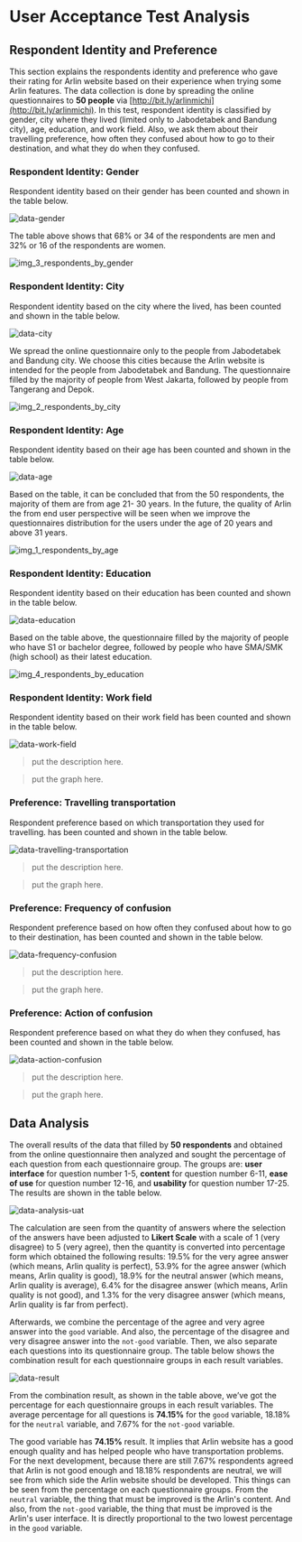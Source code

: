 # User Acceptance Test Analysis

## Respondent Identity and Preference
This section explains the respondents identity and preference who gave their rating for Arlin website based on their experience when trying some Arlin features. The data collection is done by spreading the online questionnaires to **50 people** via [http://bit.ly/arlinmichi](http://bit.ly/arlinmichi). In this test, respondent identity is classified by gender, city where they lived (limited only to Jabodetabek and Bandung city), age, education, and work field. Also, we ask them about their travelling preference, how often they confused about how to go to their destination, and what they do when they confused.

### Respondent Identity: Gender
Respondent identity based on their gender has been counted and shown in the table below.

![data-gender](https://cloud.githubusercontent.com/assets/4652284/14762814/e8a12880-09ae-11e6-98f5-ab195c54a631.png)

The table above shows that 68% or 34 of the respondents are men and 32% or 16 of the respondents are women.

![img_3_respondents_by_gender](https://cloud.githubusercontent.com/assets/17141470/14762783/1810ba8c-09ae-11e6-8941-a55fbdc1d37f.png)

### Respondent Identity: City
Respondent identity based on the city where the lived, has been counted and shown in the table below.

![data-city](https://cloud.githubusercontent.com/assets/4652284/14762818/edf1a2ce-09ae-11e6-8b87-a69898d3c085.PNG)

We spread the online questionnaire only to the people from Jabodetabek and Bandung city. We choose this cities because the Arlin website is intended for the people from Jabodetabek and Bandung. The questionnaire filled by the majority of people from West Jakarta, followed by people from Tangerang and Depok.

![img_2_respondents_by_city](https://cloud.githubusercontent.com/assets/17141470/14762786/18121256-09ae-11e6-9dc2-fa3d4590ac59.png)

### Respondent Identity: Age
Respondent identity based on their age has been counted and shown in the table below.

![data-age](https://cloud.githubusercontent.com/assets/4652284/14762821/f4660884-09ae-11e6-9ddf-78f0ee8a0765.PNG)

Based on the table, it can be concluded that from the 50 respondents, the majority of them are from age 21- 30 years. In the future, the quality of Arlin the from end user perspective will be seen when we improve the questionnaires distribution for the users under the age of 20 years and above 31 years.

![img_1_respondents_by_age](https://cloud.githubusercontent.com/assets/17141470/14762787/18123240-09ae-11e6-97cb-d48982ca57c4.png)

### Respondent Identity: Education
Respondent identity based on their education has been counted and shown in the table below.

![data-education](https://cloud.githubusercontent.com/assets/4652284/14762827/fee08668-09ae-11e6-8d48-b245189304e3.PNG)

Based on the table above, the questionnaire filled by the majority of people who have S1 or bachelor degree, followed by people who have SMA/SMK (high school) as their latest education.

![img_4_respondents_by_education](https://cloud.githubusercontent.com/assets/17141470/14762784/1811b360-09ae-11e6-842a-1323c1891ae9.png)

### Respondent Identity: Work field
Respondent identity based on their work field has been counted and shown in the table below.

![data-work-field](https://cloud.githubusercontent.com/assets/4652284/14762829/0374b9c4-09af-11e6-98e5-1b735da841f8.PNG)

> put the description here.

> put the graph here.

### Preference: Travelling transportation
Respondent preference based on which transportation they used for travelling. has been counted and shown in the table below.

![data-travelling-transportation](https://cloud.githubusercontent.com/assets/4652284/14762832/09ef3dba-09af-11e6-8c92-c598978c817b.PNG)

> put the description here.

> put the graph here.

### Preference: Frequency of confusion
Respondent preference based on how often they confused about how to go to their destination, has been counted and shown in the table below.

![data-frequency-confusion](https://cloud.githubusercontent.com/assets/4652284/14762834/0f6b56d4-09af-11e6-8ee2-df9ca8244f01.PNG)

> put the description here.

> put the graph here.

### Preference: Action of confusion
Respondent preference based on what they do when they confused, has been counted and shown in the table below.

![data-action-confusion](https://cloud.githubusercontent.com/assets/4652284/14762836/1373a9a2-09af-11e6-8a86-b7cbcea684a0.PNG)

> put the description here.

> put the graph here.

## Data Analysis
The overall results of the data that filled by **50 respondents** and obtained from the online questionnaire then analyzed and sought the percentage of each question from each questionnaire group. The groups are: **user interface** for question number 1-5, **content** for question number 6-11, **ease of use** for question number 12-16, and **usability** for question number 17-25. The results are shown in the table below.

![data-analysis-uat](https://cloud.githubusercontent.com/assets/4652284/14762705/90b0e3b6-09ab-11e6-8bee-d61c2853a3c7.png)

The calculation are seen from the quantity of answers where the selection of the answers have been adjusted to **Likert Scale** with a scale of 1 (very disagree) to 5 (very agree), then the quantity is converted into percentage form which obtained the following results: 19.5% for the very agree answer (which means, Arlin quality is perfect), 53.9% for the agree answer (which means, Arlin quality is good), 18.9% for the neutral answer (which means, Arlin quality is average), 6.4% for the disagree answer  (which means, Arlin quality is not good), and 1.3% for the very disagree answer  (which means, Arlin quality is far from perfect).

Afterwards, we combine the percentage of the agree and very agree answer into the `good` variable. And also, the percentage of the disagree and very disagree answer into the `not-good` variable. Then, we also separate each questions into its questionnaire group. The table below shows the combination result for each questionnaire groups in each result variables.

![data-result](https://cloud.githubusercontent.com/assets/4652284/14762717/e44b888c-09ab-11e6-8493-66d994cff855.png)

From the combination result, as shown in the table above, we’ve got the  percentage for each questionnaire groups in each result variables. The average percentage for all questions is **74.15%** for the `good` variable, 18.18% for the `neutral` variable, and 7.67% for the `not-good` variable. 

The good variable has **74.15%** result. It implies that Arlin website has a good enough quality and has helped people who have transportation problems. For the next development, because there are still 7.67% respondents agreed that Arlin is not good enough and 18.18% respondents are neutral, we will see from which side the Arlin website should be developed. This things can be seen from the percentage on each questionnaire groups. From the `neutral` variable, the thing that must be improved is the Arlin's content. And also, from the `not-good` variable, the thing that must be improved is the Arlin's user interface. It is directly proportional to the two lowest percentage in the `good` variable.
